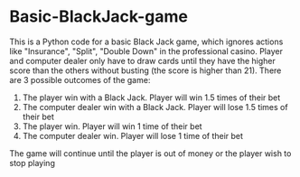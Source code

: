 # Basic-BlackJack-game
This is a Python code for a basic Black Jack game, which ignores actions like "Insurance", "Split", "Double Down" in the professional casino. Player and computer dealer only have to draw cards until they have the higher score than the others without busting (the score is higher than 21). There are 3 possible outcomes of the game:
1. The player win with a Black Jack. Player will win 1.5 times of their bet
2. The computer dealer win with a Black Jack. Player will lose 1.5 times of their bet
3. The player win. Player will win 1 time of their bet
4. The computer dealer win. Player will lose 1 time of their bet
 
The game will continue until the player is out of money or the player wish to stop playing
